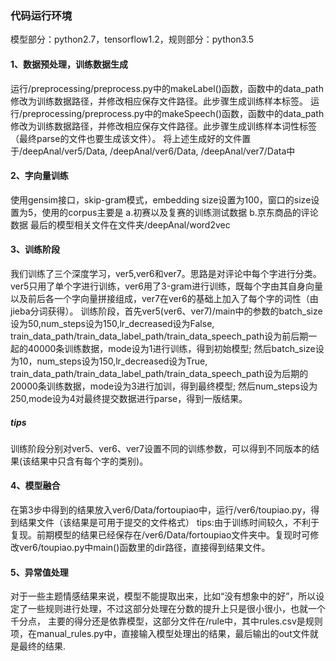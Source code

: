 ### 代码运行环境
模型部分：python2.7，tensorflow1.2，规则部分：python3.5

#### 1、数据预处理，训练数据生成
运行/preprocessing/preprocess.py中的makeLabel()函数，函数中的data_path修改为训练数据路径，并修改相应保存文件路径。此步骤生成训练样本标签。
运行/preprocessing/preprocess.py中的makeSpeech()函数，函数中的data_path修改为训练数据路径，并修改相应保存文件路径。此步骤生成训练样本词性标签（最终parse的文件也要生成该文件）。
将上述生成好的文件置于/deepAnal/ver5/Data, /deepAnal/ver6/Data, /deepAnal/ver7/Data中
#### 2、字向量训练
使用gensim接口，skip-gram模式，embedding size设置为100，窗口的size设置为5，使用的corpus主要是
a.初赛以及复赛的训练测试数据
b.京东商品的评论数据
最后的模型相关文件在文件夹/deepAnal/word2vec
#### 3、训练阶段
我们训练了三个深度学习，ver5,ver6和ver7。思路是对评论中每个字进行分类。ver5只用了单个字进行训练，ver6用了3-gram进行训练，既每个字由其自身向量以及前后各一个字向量拼接组成，ver7在ver6的基础上加入了每个字的词性（由jieba分词获得）。
训练阶段，首先ver5(ver6、ver7)/main中的参数的batch_size设为50,num_steps设为150,lr_decreased设为False, train_data_path/train_data_label_path/train_data_speech_path设为前后期一起的40000条训练数据，mode设为1进行训练，得到初始模型;
然后batch_size设为10，num_steps设为150,lr_decreased设为True, train_data_path/train_data_label_path/train_data_speech_path设为后期的20000条训练数据，mode设为3进行加训，得到最终模型;
然后num_steps设为250,mode设为4对最终提交数据进行parse，得到一版结果。

##### tips
训练阶段分别对ver5、ver6、ver7设置不同的训练参数，可以得到不同版本的结果(该结果中只含有每个字的类别)。
#### 4、模型融合
在第3步中得到的结果放入ver6/Data/fortoupiao中，运行/ver6/toupiao.py，得到结果文件（该结果是可用于提交的文件格式）
tips:由于训练时间较久，不利于复现。前期模型的结果已经保存在/ver6/Data/fortoupiao文件夹中。复现时可修改ver6/toupiao.py中main()函数里的dir路径，直接得到结果文件。

#### 5、异常值处理
对于一些主题情感结果来说，模型不能提取出来，比如“没有想象中的好”，所以设定了一些规则进行处理，不过这部分处理在分数的提升上只是很小很小，也就一个千分点，
主要的得分还是依靠模型，这部分文件在/rule中，其中rules.csv是规则项，在manual_rules.py中，直接输入模型处理出的结果，最后输出的out文件就是最终的结果.
